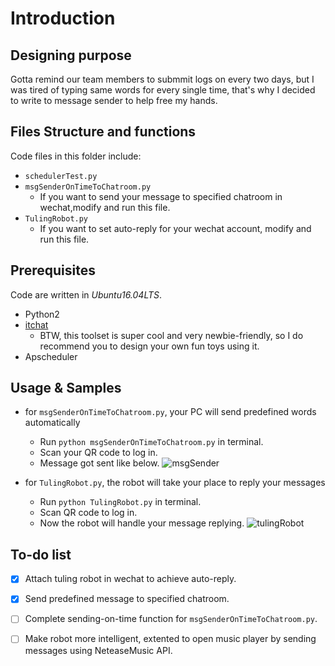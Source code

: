 # Introduction

## Designing purpose

Gotta remind our team members to submmit logs on every two days, but I was tired of typing same words for every single time, that's why I decided to write to message sender to help free my hands.

## Files Structure and functions

Code files in this folder include:
  - `schedulerTest.py`
  - `msgSenderOnTimeToChatroom.py`
	- If you want to send your message to specified chatroom in wechat,modify and run this file.
  - `TulingRobot.py`
	- If you want to set auto-reply for your wechat account, modify and run this file.

## Prerequisites

Code are written in *Ubuntu16.04LTS*.
- Python2
- [itchat](https://github.com/littlecodersh/ItChat)
  - BTW, this toolset is super cool and very newbie-friendly, so I do recommend you to design your own fun toys using it.
- Apscheduler

## Usage & Samples

- for `msgSenderOnTimeToChatroom.py`, your PC will send predefined words automatically
  - Run `python msgSenderOnTimeToChatroom.py` in terminal.
  - Scan your QR code to log in.
  - Message got sent like below.
![msgSender]()

- for `TulingRobot.py`, the robot will take your place to reply your messages
  - Run `python TulingRobot.py` in terminal.
  - Scan QR code to log in.
  - Now the robot will handle your message replying.
![tulingRobot]()

## To-do list

- [x] Attach tuling robot in wechat to achieve auto-reply.
- [x] Send predefined message to specified chatroom.
- [ ] Complete sending-on-time function for `msgSenderOnTimeToChatroom.py`.
- [ ] Make robot more intelligent, extented to open music player by sending messages using NeteaseMusic API.

